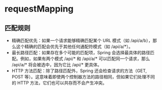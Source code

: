 # requestMapping


## 匹配规则

- 精确匹配优先：如果一个请求能够精确匹配某个 URL 模式（如 /api/a/b），那么这个精确的匹配会优先于其他任何通配符模式（如 /api/a/*）。
- 最长路径匹配：如果存在多个可能的匹配项，Spring 会选择最具体的路径匹配。例如，如果有两个模式 /api/* 和 /api/a/* 可以匹配同一个请求，那么 /api/a/* 将会被选中，因为它比 /api/* 更具体。
- HTTP 方法匹配：除了路径匹配外，Spring 还会检查请求的方法（GET, POST 等）。这意味着即使两个控制器方法的路径相同，但如果它们处理不同的 HTTP 方法，它们也可以共存而不会产生冲突。